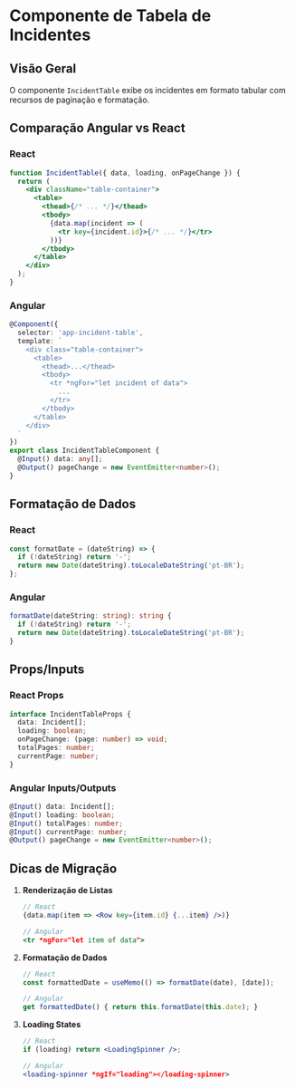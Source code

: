 # Componente de Tabela de Incidentes

## Visão Geral
O componente `IncidentTable` exibe os incidentes em formato tabular com recursos de paginação e formatação.

## Comparação Angular vs React

### React
```jsx
function IncidentTable({ data, loading, onPageChange }) {
  return (
    <div className="table-container">
      <table>
        <thead>{/* ... */}</thead>
        <tbody>
          {data.map(incident => (
            <tr key={incident.id}>{/* ... */}</tr>
          ))}
        </tbody>
      </table>
    </div>
  );
}
```

### Angular
```typescript
@Component({
  selector: 'app-incident-table',
  template: `
    <div class="table-container">
      <table>
        <thead>...</thead>
        <tbody>
          <tr *ngFor="let incident of data">
            ...
          </tr>
        </tbody>
      </table>
    </div>
  `
})
export class IncidentTableComponent {
  @Input() data: any[];
  @Output() pageChange = new EventEmitter<number>();
}
```

## Formatação de Dados

### React
```jsx
const formatDate = (dateString) => {
  if (!dateString) return '-';
  return new Date(dateString).toLocaleDateString('pt-BR');
};
```

### Angular
```typescript
formatDate(dateString: string): string {
  if (!dateString) return '-';
  return new Date(dateString).toLocaleDateString('pt-BR');
}
```

## Props/Inputs

### React Props
```typescript
interface IncidentTableProps {
  data: Incident[];
  loading: boolean;
  onPageChange: (page: number) => void;
  totalPages: number;
  currentPage: number;
}
```

### Angular Inputs/Outputs
```typescript
@Input() data: Incident[];
@Input() loading: boolean;
@Input() totalPages: number;
@Input() currentPage: number;
@Output() pageChange = new EventEmitter<number>();
```

## Dicas de Migração

1. **Renderização de Listas**
   ```jsx
   // React
   {data.map(item => <Row key={item.id} {...item} />)}

   // Angular
   <tr *ngFor="let item of data">
   ```

2. **Formatação de Dados**
   ```jsx
   // React
   const formattedDate = useMemo(() => formatDate(date), [date]);

   // Angular
   get formattedDate() { return this.formatDate(this.date); }
   ```

3. **Loading States**
   ```jsx
   // React
   if (loading) return <LoadingSpinner />;

   // Angular
   <loading-spinner *ngIf="loading"></loading-spinner>
   ```
